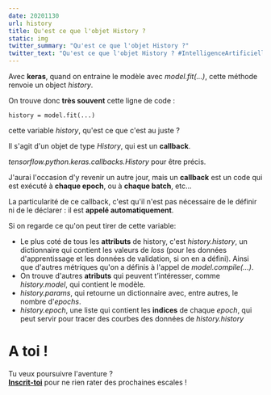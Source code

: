 ```yaml
---
date: 20201130
url: history
title: Qu'est ce que l'objet History ?
static: img
twitter_summary: "Qu'est ce que l'objet History ?"
twitter_text: "Qu'est ce que l'objet History ? #IntelligenceArtificielle #IA #Deeplearning #Keras #python #fr #100DaysOfMLCode #multijunet"
---
```


Avec **keras**, quand on entraine le modèle avec *model.fit(...)*, cette méthode renvoie un object *history*.

On trouve donc **très souvent** cette ligne de code :

```
history = model.fit(...)
```

cette variable *history*, qu'est ce que c'est au juste ?

Il s'agit d'un objet de type *History*, qui est un **callback**.   

*tensorflow.python.keras.callbacks.History* pour être précis.

J'aurai l'occasion d'y revenir un autre jour, mais un **callback** est un code qui est exécuté à **chaque epoch**, ou à **chaque batch**, etc...

La particularité de ce callback, c'est qu'il n'est pas nécessaire de le définir ni de le déclarer : il est **appelé automatiquement**.

Si on regarde ce qu'on peut tirer de cette variable:

* Le plus coté de tous les **attributs** de history, c'est *history.history*, un dictionnaire qui contient les valeurs de *loss* (pour les données d'apprentissage et les données de validation, si on en a défini). Ainsi que d'autres métriques qu'on a définis à l'appel de *model.compile(...)*.
* On trouve d'autres **atributs** qui peuvent t’intéresser, comme *history.model*, qui contient le modèle.
* *history.params*, qui retourne un dictionnaire avec, entre autres, le nombre d'*epochs*.
* *history.epoch*, une liste qui contient les **indices** de chaque *epoch*, qui peut servir pour tracer des courbes des données de *history.history*

# A toi !

Tu veux poursuivre l'aventure ?  
**[Inscrit-toi][0]** pour ne rien rater des prochaines escales !

[0]: {{"page//email.md"|yasifipo}}
